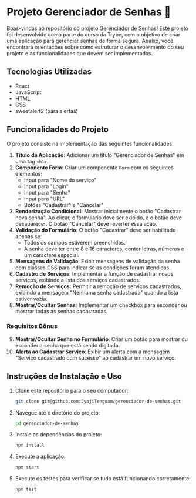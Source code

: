 # Projeto Gerenciador de Senhas 🔐

Boas-vindas ao repositório do projeto Gerenciador de Senhas! Este projeto foi desenvolvido como parte do curso da Trybe, com o objetivo de criar uma aplicação para gerenciar senhas de forma segura. Abaixo, você encontrará orientações sobre como estruturar o desenvolvimento do seu projeto e as funcionalidades que devem ser implementadas.

## Tecnologias Utilizadas

- React
- JavaScript
- HTML
- CSS
- sweetalert2 (para alertas)

## Funcionalidades do Projeto

O projeto consiste na implementação das seguintes funcionalidades:

1. **Título da Aplicação**: Adicionar um título "Gerenciador de Senhas" em uma tag `<h1>`.
2. **Componente Form**: Criar um componente `Form` com os seguintes elementos:
   - Input para "Nome do serviço"
   - Input para "Login"
   - Input para "Senha"
   - Input para "URL"
   - Botões "Cadastrar" e "Cancelar"
3. **Renderização Condicional**: Mostrar inicialmente o botão "Cadastrar nova senha". Ao clicar, o formulário deve ser exibido, e o botão deve desaparecer. O botão "Cancelar" deve reverter essa ação.
4. **Validação do Formulário**: O botão "Cadastrar" deve ser habilitado apenas se:
   - Todos os campos estiverem preenchidos.
   - A senha deve ter entre 8 e 16 caracteres, conter letras, números e um caractere especial.
5. **Mensagens de Validação**: Exibir mensagens de validação da senha com classes CSS para indicar se as condições foram atendidas.
6. **Cadastro de Serviços**: Implementar a função de cadastrar novos serviços, exibindo a lista dos serviços cadastrados.
7. **Remoção de Serviços**: Permitir a remoção de serviços cadastrados, exibindo a mensagem "Nenhuma senha cadastrada" quando a lista estiver vazia.
8. **Mostrar/Ocultar Senhas**: Implementar um checkbox para esconder ou mostrar todas as senhas cadastradas.
   
### Requisitos Bônus

9. **Mostrar/Ocultar Senha no Formulário**: Criar um botão para mostrar ou esconder a senha que está sendo digitada.
10. **Alerta ao Cadastrar Serviço**: Exibir um alerta com a mensagem "Serviço cadastrado com sucesso" ao cadastrar um novo serviço.

## Instruções de Instalação e Uso

1. Clone este repositório para o seu computador:

    ```bash
    git clone git@github.com:JyojiTenguam/gerenciador-de-senhas.git
    ```

2. Navegue até o diretório do projeto:

    ```bash
    cd gerenciador-de-senhas
    ```

3. Instale as dependências do projeto:

    ```bash
    npm install
    ```

4. Execute a aplicação:

    ```bash
    npm start
    ```

5. Execute os testes para verificar se tudo está funcionando corretamente:

    ```bash
    npm test
    ```
